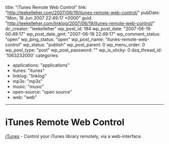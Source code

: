 title: "iTunes Remote Web Control"
link: "http://leekelleher.com/2007/06/19/itunes-remote-web-control/"
pubDate: "Mon, 18 Jun 2007 22:49:17 +0000"
guid: "http://leekelleher.com/linklog/2007/06/19/itunes-remote-web-control/"
dc_creator: "leekelleher"
wp_post_id: 194
wp_post_date: "2007-06-19 00:49:17"
wp_post_date_gmt: "2007-06-18 22:49:17"
wp_comment_status: "open"
wp_ping_status: "open"
wp_post_name: "itunes-remote-web-control"
wp_status: "publish"
wp_post_parent: 0
wp_menu_order: 0
wp_post_type: "post"
wp_post_password: ""
wp_is_sticky: 0
dsq_thread_id: '1063232000'
categories:
  - applications: "applications"
  - itunes: "itunes"
  - linklog: "linklog"
  - mp3s: "mp3s"
  - music: "music"
  - open-source: "open source"
  - web: "web"

---

# iTunes Remote Web Control

<a href="http://www.softwaresamurai.com/agwego/rtunes/">rTunes</a> - Control your iTunes library remotely, via a web-interface.